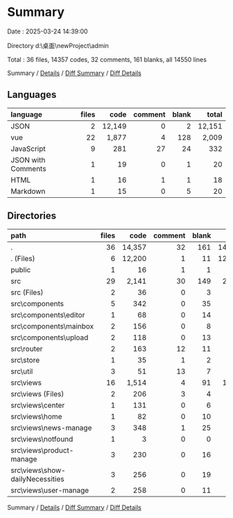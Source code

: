 # Summary

Date : 2025-03-24 14:39:00

Directory d:\\桌面\\newProject\\admin

Total : 36 files,  14357 codes, 32 comments, 161 blanks, all 14550 lines

Summary / [Details](details.md) / [Diff Summary](diff.md) / [Diff Details](diff-details.md)

## Languages
| language | files | code | comment | blank | total |
| :--- | ---: | ---: | ---: | ---: | ---: |
| JSON | 2 | 12,149 | 0 | 2 | 12,151 |
| vue | 22 | 1,877 | 4 | 128 | 2,009 |
| JavaScript | 9 | 281 | 27 | 24 | 332 |
| JSON with Comments | 1 | 19 | 0 | 1 | 20 |
| HTML | 1 | 16 | 1 | 1 | 18 |
| Markdown | 1 | 15 | 0 | 5 | 20 |

## Directories
| path | files | code | comment | blank | total |
| :--- | ---: | ---: | ---: | ---: | ---: |
| . | 36 | 14,357 | 32 | 161 | 14,550 |
| . (Files) | 6 | 12,200 | 1 | 11 | 12,212 |
| public | 1 | 16 | 1 | 1 | 18 |
| src | 29 | 2,141 | 30 | 149 | 2,320 |
| src (Files) | 2 | 36 | 0 | 3 | 39 |
| src\\components | 5 | 342 | 0 | 35 | 377 |
| src\\components\\editor | 1 | 68 | 0 | 14 | 82 |
| src\\components\\mainbox | 2 | 156 | 0 | 8 | 164 |
| src\\components\\upload | 2 | 118 | 0 | 13 | 131 |
| src\\router | 2 | 163 | 12 | 11 | 186 |
| src\\store | 1 | 35 | 1 | 2 | 38 |
| src\\util | 3 | 51 | 13 | 7 | 71 |
| src\\views | 16 | 1,514 | 4 | 91 | 1,609 |
| src\\views (Files) | 2 | 206 | 3 | 4 | 213 |
| src\\views\\center | 1 | 131 | 0 | 6 | 137 |
| src\\views\\home | 1 | 82 | 0 | 10 | 92 |
| src\\views\\news-manage | 3 | 348 | 1 | 25 | 374 |
| src\\views\\notfound | 1 | 3 | 0 | 0 | 3 |
| src\\views\\product-manage | 3 | 230 | 0 | 16 | 246 |
| src\\views\\show-dailyNecessities | 3 | 256 | 0 | 19 | 275 |
| src\\views\\user-manage | 2 | 258 | 0 | 11 | 269 |

Summary / [Details](details.md) / [Diff Summary](diff.md) / [Diff Details](diff-details.md)